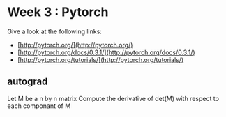 # Week 3 : Pytorch

Give a look at the following links:
- [http://pytorch.org/](http://pytorch.org/)
- [http://pytorch.org/docs/0.3.1/](http://pytorch.org/docs/0.3.1/)
- [http://pytorch.org/tutorials/](http://pytorch.org/tutorials/)

## autograd

Let M be a n by n matrix
Compute the derivative of det(M) with respect to each componant of M


